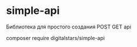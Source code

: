 # simple-api
Библиотека для простого создания POST GET api  

composer require digitalstars/simple-api

